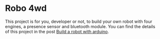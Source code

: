# Robo 4wd

This project is for you, developer or not, to build your own robot with four engines, a presence sensor and bluetooth module.
You can find the details of this project in the post [Build a robot with arduino](https://filipe-crespo.github.io/build-a-robot-with-arduino.html).
